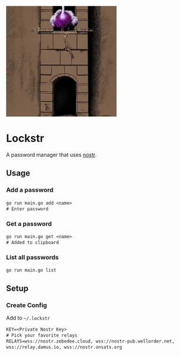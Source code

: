 <img src="lockstr.png" height="300" width="300">

# Lockstr

A password manager that uses [nostr](https://github.com/nostr-protocol/nostr).

## Usage

### Add a password

```
go run main.go add <name>
# Enter password
```

### Get a password

```
go run main.go get <name>
# Added to clipboard
```

### List all passwords

```
go run main.go list
```

## Setup

### Create Config

Add to `~/.lockstr`

```
KEY=<Private Nostr Key>
# Pick your favorite relays
RELAYS=wss://nostr.zebedee.cloud, wss://nostr-pub.wellorder.net, wss://relay.damus.io, wss://nostr.onsats.org
```
